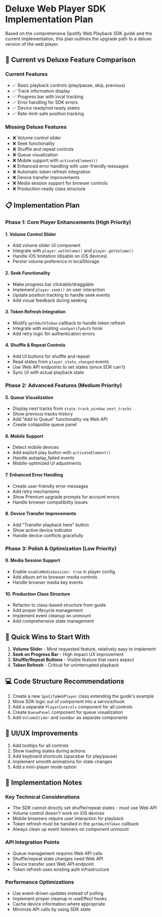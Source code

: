 # Deluxe Web Player SDK Implementation Plan

Based on the comprehensive Spotify Web Playback SDK guide and the current implementation, this plan outlines the upgrade path to a deluxe version of the web player.

## 🎯 Current vs Deluxe Feature Comparison

### Current Features
- ✅ Basic playback controls (play/pause, skip, previous)
- ✅ Track information display
- ✅ Progress bar with local tracking
- ✅ Error handling for SDK errors
- ✅ Device ready/not ready states
- ✅ Rate-limit-safe position tracking

### Missing Deluxe Features
- ❌ Volume control slider
- ❌ Seek functionality 
- ❌ Shuffle and repeat controls
- ❌ Queue visualization
- ❌ Mobile support with `activateElement()`
- ❌ Enhanced error handling with user-friendly messages
- ❌ Automatic token refresh integration
- ❌ Device transfer improvements
- ❌ Media session support for browser controls
- ❌ Production-ready class structure

## 📋 Implementation Plan

### Phase 1: Core Player Enhancements (High Priority)

#### 1. Volume Control Slider
- Add volume slider UI component
- Integrate with `player.setVolume()` and `player.getVolume()`
- Handle iOS limitation (disable on iOS devices)
- Persist volume preference in localStorage

#### 2. Seek Functionality
- Make progress bar clickable/draggable
- Implement `player.seek()` on user interaction
- Update position tracking to handle seek events
- Add visual feedback during seeking

#### 3. Token Refresh Integration
- Modify `getOAuthToken` callback to handle token refresh
- Integrate with existing `useSpotifyAuth` hook
- Add retry logic for authentication errors

#### 4. Shuffle & Repeat Controls
- Add UI buttons for shuffle and repeat
- Read states from `player_state_changed` events
- Use Web API endpoints to set states (since SDK can't)
- Sync UI with actual playback state

### Phase 2: Advanced Features (Medium Priority)

#### 5. Queue Visualization
- Display next tracks from `state.track_window.next_tracks`
- Show previous tracks history
- Add "Add to Queue" functionality via Web API
- Create collapsible queue panel

#### 6. Mobile Support
- Detect mobile devices
- Add explicit play button with `activateElement()`
- Handle autoplay_failed events
- Mobile-optimized UI adjustments

#### 7. Enhanced Error Handling
- Create user-friendly error messages
- Add retry mechanisms
- Show Premium upgrade prompts for account errors
- Handle browser compatibility issues

#### 8. Device Transfer Improvements
- Add "Transfer playback here" button
- Show active device indicator
- Handle device conflicts gracefully

### Phase 3: Polish & Optimization (Low Priority)

#### 9. Media Session Support
- Enable `enableMediaSession: true` in player config
- Add album art to browser media controls
- Handle browser media key events

#### 10. Production Class Structure
- Refactor to class-based structure from guide
- Add proper lifecycle management
- Implement event cleanup on unmount
- Add comprehensive state management

## 🚀 Quick Wins to Start With

1. **Volume Slider** - Most requested feature, relatively easy to implement
2. **Seek on Progress Bar** - High impact UX improvement
3. **Shuffle/Repeat Buttons** - Visible feature that users expect
4. **Token Refresh** - Critical for uninterrupted playback

## 💻 Code Structure Recommendations

1. Create a new `SpotifyWebPlayer` class extending the guide's example
2. Move SDK logic out of component into a service/hook
3. Add a separate `PlayerControls` component for all controls
4. Create `QueuePanel` component for queue visualization
5. Add `VolumeSlider` and `SeekBar` as separate components

## 🎨 UI/UX Improvements

1. Add tooltips for all controls
2. Show loading states during actions
3. Add keyboard shortcuts (spacebar for play/pause)
4. Implement smooth animations for state changes
5. Add a mini-player mode option

## 📝 Implementation Notes

### Key Technical Considerations
- The SDK cannot directly set shuffle/repeat states - must use Web API
- Volume control doesn't work on iOS devices
- Mobile browsers require user interaction for playback
- Token refresh must be handled in the `getOAuthToken` callback
- Always clean up event listeners on component unmount

### API Integration Points
- Queue management requires Web API calls
- Shuffle/repeat state changes need Web API
- Device transfer uses Web API endpoint
- Token refresh uses existing auth infrastructure

### Performance Optimizations
- Use event-driven updates instead of polling
- Implement proper cleanup in useEffect hooks
- Cache device information where appropriate
- Minimize API calls by using SDK state